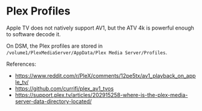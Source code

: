 # Plex Profiles

Apple TV does not natively support AV1, but the ATV 4k is powerful enough to software decode it.

On DSM, the Plex profiles are stored in `/volume1/PlexMediaServer/AppData/Plex Media Server/Profiles`.

References:

* https://www.reddit.com/r/PleX/comments/12pe5tx/av1_playback_on_apple_tv/
* https://github.com/currifi/plex_av1_tvos
* https://support.plex.tv/articles/202915258-where-is-the-plex-media-server-data-directory-located/
